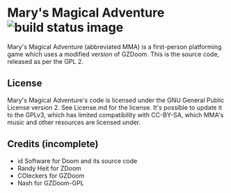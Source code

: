 # Mary's Magical Adventure ![build status image](https://travis-ci.org/Xane123/MaryMagicalAdventure.svg?branch=master "Mac OS X Build Status (Travis CI)")
Mary's Magical Adventure (abbreviated MMA) is a first-person platforming game which uses a modified version of GZDoom. This is the source code, released as per the GPL 2.
## License
Mary's Magical Adventure's code is licensed under the GNU General Public License version 2. See License.md for the license. It's possible to update it to the GPLv3, which has limited compatibility with CC-BY-SA, which MMA's music and other resources are licensed under.
## Credits (incomplete)
* id Software for Doom and its source code
* Randy Heit for ZDoom
* COleckers for GZDoom
* Nash for GZDoom-GPL
